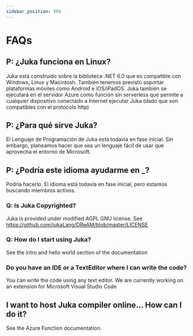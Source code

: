 ```yaml
---
sidebar_position: 998
---
```


# FAQs

## P: ¿Juka funciona en Linux?

Juka está construido sobre la biblioteca .NET 6.0 que es compatible con Windows, Linux y Macintosh. También tenemos previsto soportar plataformas móviles como Android e iOS/iPadOS. Juka también se ejecutará en el servidor Azure como función sin serverless que permite a cualquier dispositivo conectado a Internet ejecutar Juka (dado que son compatibles con el protocolo http)

## P: ¿Para qué sirve Juka?

El Lenguaje de Programación de Juka está todavía en fase inicial. Sin embargo, planeamos hacer que sea un lenguaje fácil de usar que aprovecha el entorno de Microsoft.

## P: ¿Podría este idioma ayudarme en _?

Podría hacerlo. El idioma está todavía en fase inicial, pero estamos buscando miembros activos.


### Q: Is Juka Copyrighted?
Juka is provided under modified AGPL GNU license. See https://github.com/jukaLang/DReAM/blob/master/LICENSE

### Q: How do I start using Juka?
See the intro and hello world section of the documentation

### Do you have an IDE or a TextEditor where I can write the code?
You can write the code using any text editor. We are currently working on an extension for Microsoft Visual Studio Code

## I want to host Juka compiler online... How can I do it?
See the Azure Function documentation.